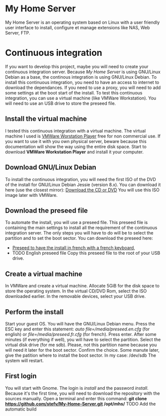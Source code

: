 # My Home Server
My Home Server is an operating system based on Linux with a user friendly user interface to install, configure et manage extensions like NAS, Web Server, FTP.
# Continuous integration
If you want to develop this project, maybe you will need to create your continuous integration server. Because _My Home Server_ is using GNU/Linux Debian as a base, the continous integration is using GNU/Linux Debian. To install this continuous integration, you need to have an access to internet to download the dependances. If you need to use a proxy, you will need to add some settings at the boot start of the install.
To test this continuous integration, you can use a virtual machine (like VMWare Workstation). You will need to use an USB drive to store the preseed file.
## Install the virtual machine
I tested this continuous integration with a virtual machine. The virtual machine I used is [VMWare Worstation Player](http://www.vmware.com/products/player/playerpro-evaluation.html) free for non commercial use. If you want to use it with you own physical server, beware because this documentation will show the way using the entire disk space.
Start to download __VMWare Workstation Player__ and install it your computer.
## Download GNU/Linux Debian
To install the continuous integration, you will need the first ISO of the DVD of the install for GNU/Linux Debian Jessie (version 8.x). You can download it here (use the closest mirror): [Download the CD or DVD](https://www.debian.org/CD/http-ftp/#stable)
You will use this ISO image later with VMWare.
## Download the preseed file
To automate the install, you will use a preseed file. This preseed file is containing the main settings to install all the requirement of the continuous integration server. The only steps you will have to do will be to select the partition and to set the boot sector. You can download the preseed here:
* [Preseed to have the install in french with a french keyboard](https://github.com/stefv/My-Home-Server/blob/develop/develop/preseed.fr.cfg),
* TODO English preseed file
Copy this preseed file to the root of your USB drive.
## Create a virtual machine
In VMWare and create a virtual machine. Allocate 5GiB for the disk space to store the operating system. In the virtual CD/DVD Rom, select the ISO downloaded earlier. In the removable devices, select your USB drive.
## Perform the install
Start your guest OS. You will have the GNU/Linux Debian menu. Press the ESC key and enter this statement: _auto file=/media/preseed.en.cfg_ (for english) or _file=/media/preseed.fr.cfg_ (for french). Press enter.
After some minutes (if everything if well), you will have to select the partition. Select the virtual disk drive (for me sdb). Please, not this partition name because you will need it later for the boot sector. Confirm the choice.
Some manute later, give the patition where to install the boot sector. In my case: /dev/sdb
The system will restart.
## First login
You will start with Gnome. The login is _install_ and the password _install_. Because it's the first time, you will need to download the repository with the sources manually. Open a terminal and enter this command: __git clone https://github.com/stefv/My-Home-Server.git /opt/mhs/__
TODO Add the automatic build

